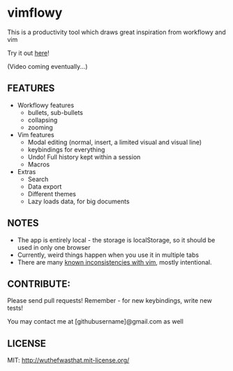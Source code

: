 # vimflowy

This is a productivity tool which draws great inspiration from workflowy and vim

Try it out [here](https://vimflowy.bitballoon.com)!

(Video coming eventually...)

## FEATURES ##

- Workflowy features
  - bullets, sub-bullets
  - collapsing
  - zooming
- Vim features
  - Modal editing (normal, insert, a limited visual and visual line)
  - keybindings for everything
  - Undo!  Full history kept within a session
  - Macros
- Extras
  - Search
  - Data export
  - Different themes
  - Lazy loads data, for big documents

## NOTES ##

- The app is entirely local - the storage is localStorage, so it should be used in only one browser
- Currently, weird things happen when you use it in multiple tabs
- There are many [known inconsistencies with vim](vim_inconsistencies.md), mostly intentional.

## CONTRIBUTE: ##

Please send pull requests!  Remember - for new keybindings, write new tests!

You may contact me at [githubusername]@gmail.com as well

## LICENSE ##

MIT: http://wuthefwasthat.mit-license.org/
